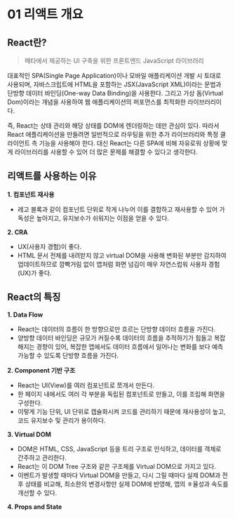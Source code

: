 # 01 리액트 개요

## React란?
> 메타에서 제공하는 UI 구축을 위한 프론트엔드 JavaScript 라이브러리

대표적인 SPA(Single Page Application)이나 모바일 애플리케이션 개발 시 토대로 사용되며, 자바스크립트에 HTML을 포함하는 JSX(JavaScript XML)이라는 문법과 단방향 데이터 바인딩(One-way Data Binding)을 사용한다. 그리고 가상 돔(Virtual Dom)이라는 개념을 사용하여 웹 애플리케이션의 퍼포먼스를 최적화한 라이브러리이다. 

즉, React는 상태 관리와 해당 상태를 DOM에 렌더링하는 데만 관심이 있다. 따라서 React 애플리케이션을 만들려면 일반적으로 라우팅을 위한 추가 라이브러리와 특정 클라이언트 측 기능을 사용해야 한다. 대신 React는 다른 SPA에 비해 자유로워 상황에 맞게 라이브러리를 사용할 수 있어 더 많은 문제를 해결할 수 있다고 생각한다.

## 리액트를 사용하는 이유
<b>1. 컴포넌트 재사용</b>
  * 레고 블록과 같이 컴포넌트 단위로 작게 나누어 이를 결합하고 재사용할 수 있어 가독성은 높아지고, 유지보수가 쉬워지는 이점을 얻을 수 있다.

<b>2. CRA</b>
  * UX(사용자 경험)이 좋다.
  * HTML 문서 전체를 내려받지 않고 virtual DOM을 사용해 변화된 부분만 감지하여 업데이트하므로 깜빡거림 없이 앱처럼 화면 넘김이 매우 자연스럽워 사용자 경험(UX)가 좋다.

## React의 특징
<b>1. Data Flow</b>
  * React는 데이터의 흐름이 한 방향으로만 흐르는 단방향 데이터 흐름을 가진다.
  * 양방향 데이터 바인딩은 규모가 커질수록 데이터의 흐름을 추적하기가 힘들고 복잡해지는 경향이 있어, 복잡한 앱에서도 데이터 흐름에서 일어나는 변화를 보다 예측 가능할 수 있도록 단방향 흐름을 가진다.

<b>2. Component 기반 구조</b>
  * React는 UI(View)를 여러 컴포넌트로 쪼개서 만든다.
  * 한 페이지 내에서도 여러 각 부분을 독립된 컴포넌트로 만들고, 이를 조립해 화면을 구성한다.
  * 이렇게 기능 단위, UI 단위로 캡슐화시켜 코드를 관리하기 때문에 재사용성이 높고, 코드 유지보수 및 관리가 용이하다.

<b>3. Virtual DOM</b>
  * DOM은 HTML, CSS, JavaScript 등을 트리 구조로 인식하고, 데이터를 객체로 간주하고 관리한다.
  * React는 이 DOM Tree 구조와 같은 구조체를 Virtual DOM으로 가지고 있다.
  * 이벤트가 발생할 때마다 Virtual DOM을 만들고, 다시 그릴 때마다 실제 DOM과 전후 상태를 비교해, 최소한의 변경사항만 실제 DOM에 반영해, 앱의 ㅎ율성과 속도를 개선할 수 있다.
  
<b>4. Props and State</b>
